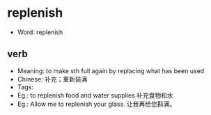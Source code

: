 # replenish

- Word: replenish

## verb

- Meaning: to make sth full again by replacing what has been used
- Chinese: 补充；重新装满
- Tags: 
- Eg.: to replenish food and water supplies 补充食物和水
- Eg.: Allow me to replenish your glass. 让我再给您斟满。

